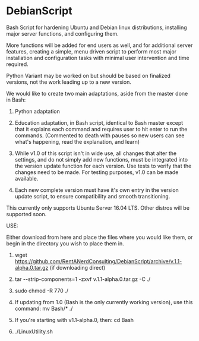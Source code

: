 # DebianScript
Bash Script for hardening Ubuntu and Debian linux distributions, installing major server functions, and configuring them.

More functions will be added for end users as well, and for additional server features, creating a simple,
menu driven script to perform most major installation and configuration tasks with minimal user intervention and time required.

Python Variant may be worked on but should be based on finalized versions, not the work leading up to a new version.

We would like to create two main adaptations, aside from the master done in Bash:

1) Python adaptation

2) Education adaptation, in Bash script, identical to  Bash master except that it explains each command and requires user 
   to hit enter to run the commands. (Commented to death with pauses so new users can see what's happening, read the 
   explanation, and learn)

3) While v1.0 of this script isn't in wide use, all changes that alter the settings, and do not simply add new functions, must be integrated into the version update function for each version. Use tests to verify that the changes need to be made. For testing purposes, v1.0 can be made available.

4) Each new complete version must have it's own entry in the version update script, to ensure compatibility and smooth transitioning.


This currently only supports Ubuntu Server 16.04 LTS. Other distros will be supported soon.

USE:

Either download from here and place the files where you would like them, or begin in the directory you wish to place them in.

1) wget https://github.com/RentANerdConsulting/DebianScript/archive/v.1.1-alpha.0.tar.gz (if downloading direct)

2) tar --strip-components=1 -zxvf v.1.1-alpha.0.tar.gz -C ./

3) sudo chmod -R 770 ./

4) If updating from 1.0 (Bash is the only currently working version), use this command: mv Bash/* ./

5) If you're starting with v1.1-alpha.0, then: cd Bash

6) ./LinuxUtility.sh
